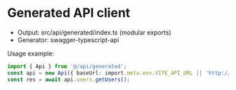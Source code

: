 # Generated API client

- Output: src/api/generated/index.ts (modular exports)
- Generator: swagger-typescript-api

Usage example:

```ts
import { Api } from '@/api/generated';
const api = new Api({ baseUrl: import.meta.env.VITE_API_URL || 'http://localhost:4000' });
const res = await api.users.getUsers();
```

